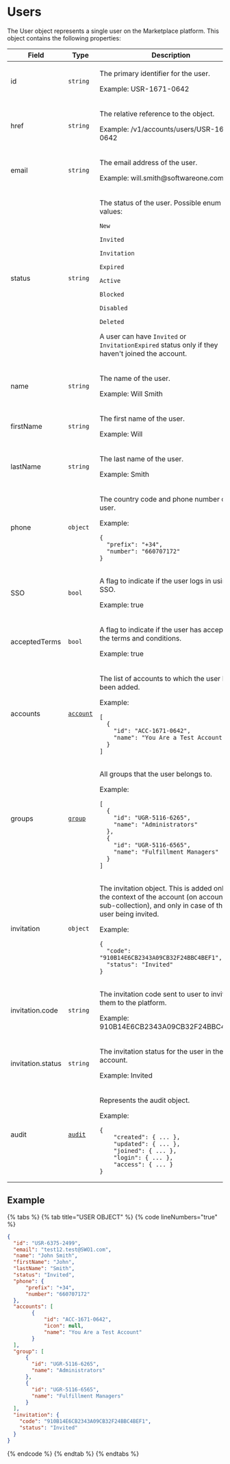 # Users

The User object represents a single user on the Marketplace platform. This object contains the following properties:

<table data-full-width="false"><thead><tr><th width="161">Field</th><th width="100">Type</th><th>Description</th></tr></thead><tbody><tr><td>id</td><td><code>string</code></td><td><p>The primary identifier for the user.</p><p>Example: USR-1671-0642</p></td></tr><tr><td>href</td><td><code>string</code></td><td><p>The relative reference to the object.</p><p>Example: /v1/accounts/users/USR-1671-0642</p></td></tr><tr><td>email</td><td><code>string</code></td><td><p>The email address of the user.</p><p>Example: will.smith@softwareone.com</p></td></tr><tr><td>status</td><td><code>string</code></td><td><p>The status of the user. Possible enum values:</p><p><code>New</code></p><p><code>Invited</code></p><p><code>Invitation</code></p><p><code>Expired</code></p><p><code>Active</code></p><p><code>Blocked</code></p><p><code>Disabled</code></p><p><code>Deleted</code></p><p></p><p>A user can have <code>Invited</code> or <code>InvitationExpired</code> status only if they haven't joined the account.</p></td></tr><tr><td>name</td><td><code>string</code></td><td><p>The name of the user.</p><p>Example: Will Smith</p></td></tr><tr><td>firstName</td><td><code>string</code></td><td><p>The first name of the user.</p><p>Example: Will</p></td></tr><tr><td>lastName</td><td><code>string</code></td><td><p>The last name of the user.</p><p>Example: Smith</p></td></tr><tr><td>phone</td><td><code>object</code></td><td><p>The country code and phone number of the user.</p><p>Example:</p><pre class="language-json" data-overflow="wrap" data-line-numbers><code class="lang-json">{ 
  "prefix": "+34",
  "number": "660707172"
}
</code></pre></td></tr><tr><td>SSO</td><td><code>bool</code></td><td><p>A flag to indicate if the user logs in using SSO.</p><p>Example: true</p></td></tr><tr><td>acceptedTerms</td><td><code>bool</code></td><td><p>A flag to indicate if the user has accepted the terms and conditions.</p><p>Example: true</p></td></tr><tr><td>accounts</td><td><a href="../account/#account-object"><code>account</code></a></td><td><p>The list of accounts to which the user has been added.</p><p>Example:</p><pre class="language-json" data-overflow="wrap" data-line-numbers><code class="lang-json">[
  {
    "id": "ACC-1671-0642",
    "name": "You Are a Test Account"
  }
]
</code></pre></td></tr><tr><td>groups</td><td><a href="../user-groups/#group-object"><code>group</code></a></td><td><p>All groups that the user belongs to.</p><p>Example:</p><pre class="language-json" data-overflow="wrap" data-line-numbers><code class="lang-json">[
  {
    "id": "UGR-5116-6265",
    "name": "Administrators"
  },
  {
    "id": "UGR-5116-6565",
    "name": "Fulfillment Managers"
  }
]
</code></pre></td></tr><tr><td>invitation</td><td><code>object</code></td><td><p>The invitation object. This is added only in the context of the account (on account sub-collection), and only in case of the user being invited.</p><p>Example:</p><pre class="language-json" data-overflow="wrap" data-line-numbers><code class="lang-json">{
  "code": "910B14E6CB2343A09CB32F24BBC4BEF1",
  "status": "Invited"
}
</code></pre></td></tr><tr><td>invitation.code</td><td><code>string</code></td><td><p>The invitation code sent to user to invite them to the platform.</p><p>Example: 910B14E6CB2343A09CB32F24BBC4BEF1</p></td></tr><tr><td>invitation.status</td><td><code>string</code></td><td><p>The invitation status for the user in the account.</p><p>Example: Invited</p></td></tr><tr><td>audit</td><td><a href="../../common-api-objects/audit.md"><code>audit</code></a></td><td><p>Represents the audit object.</p><p>Example:</p><pre class="language-json" data-overflow="wrap" data-line-numbers><code class="lang-json">{
    "created": { ... },
    "updated": { ... },
    "joined": { ... },
    "login": { ... },
    "access": { ... }
}
</code></pre></td></tr></tbody></table>

## Example

{% tabs %}
{% tab title="USER OBJECT" %}
{% code lineNumbers="true" %}
```json
{
  "id": "USR-6375-2499",
  "email": "test12.test@SWO1.com",
  "name": "John Smith",
  "firstName": "John",
  "lastName": "Smith",
  "status": "Invited",
  "phone": { 
      "prefix": "+34",
      "number": "660707172"
  },
  "accounts": [
		{
			"id": "ACC-1671-0642",
			"icon": null,
			"name": "You Are a Test Account"
		}
  ],
  "group": [
      {
        "id": "UGR-5116-6265",
        "name": "Administrators"
      },
      {
        "id": "UGR-5116-6565",
        "name": "Fulfillment Managers"
      }
  ],
  "invitation": {
    "code": "910B14E6CB2343A09CB32F24BBC4BEF1",
    "status": "Invited"
  }
}
```
{% endcode %}
{% endtab %}
{% endtabs %}
